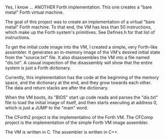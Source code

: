 Yes, I know ... ANOTHER Forth implementation. This one creates a "bare metal" Forth virtual machine.

The goal of this project was to create an implementation of a virtual "bare metal" Forth machine. To 
that end, the VM has less than 50 instructions, which make up the Forth system's primitives. See Defines.h 
for that list of instructions.

To get the initial code image into the VM, I created a simple, very Forth-like assembler. It generates an 
in-memory image of the VM's desired initial state from the "source.txt" file. It also disassembles the VM 
into a file named "dis.txt". A casual inspection of the disassembly will show that the entire system is 
just a Forth dictionary.

Currently, this implementation has the code at the beginning of the memory space, and the dictionary at the 
end, and they grow towards each other. The data and return stacks are after the dictionary.

When the VM boots, its "BIOS" start up code reads and parses the "dis.txt" file to load the initial image of 
itself, and then starts executing at address 0, which is just a JUMP to the "main" word.

The CForth2 project is the implementatino of the Forth VM.
The CFComp project is the implementation of the simple Forth VM image assembler.

The VM is written in C. The assembler is written in C++.
